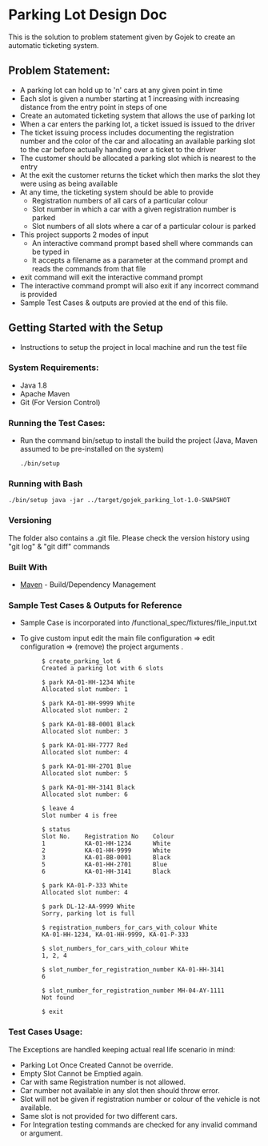 # Parking Lot Design Doc

This is the solution to problem statement given by Gojek to create an automatic ticketing system.

## Problem Statement:


- A parking lot can hold up to 'n' cars at any given point in time
- Each slot is given a number starting at 1 increasing with increasing distance from the entry point in steps of one
- Create an automated ticketing system that allows the use of parking lot
- When a car enters the parking lot, a ticket issued is issued to the driver
- The ticket issuing process includes documenting the registration number and the color of the car and allocating an available parking slot to the car before actually handing over a ticket to the driver
- The customer should be allocated a parking slot which is nearest to the entry
- At the exit the customer returns the ticket which then marks the slot they were using as being available
- At any time, the  ticketing system should be able to provide
	- Registration numbers of all cars of a particular colour
	- Slot number in which a car with a given registration number is parked
	- Slot numbers of all slots where a car of a particular colour is parked
- This project supports 2 modes of input
	- An interactive command prompt based shell where commands can be typed in
	- It accepts a filename as a parameter at the command prompt and reads the commands from that file
- exit command will exit the interactive command prompt
- The interactive command prompt will also exit if any incorrect command is provided
- Sample Test Cases & outputs are provied at the end of this file.

## Getting Started with the Setup

- Instructions to setup the project in local machine and run the test file

### System Requirements:
- Java 1.8
- Apache Maven 
- Git (For Version Control)

### Running the Test Cases:
- Run the command bin/setup to install the build the project (Java, Maven assumed to be pre-installed on the system)
   ````
   ./bin/setup
   ````
### Running with Bash
````
./bin/setup java -jar ../target/gojek_parking_lot-1.0-SNAPSHOT
````
### Versioning
   
 The folder also contains a .git file. Please check the version history using "git log" & "git diff" commands

   
### Built With

- [Maven](https://maven.apache.org/) - Build/Dependency Management


### Sample Test Cases & Outputs for Reference
- Sample Case is incorporated into /functional_spec/fixtures/file_input.txt 
- To give custom input edit the main file configuration => edit configuration => (remove) the project arguments .

			$ create_parking_lot 6
			Created a parking lot with 6 slots

			$ park KA-01-HH-1234 White
			Allocated slot number: 1

			$ park KA-01-HH-9999 White
			Allocated slot number: 2

			$ park KA-01-BB-0001 Black
			Allocated slot number: 3

			$ park KA-01-HH-7777 Red
			Allocated slot number: 4

			$ park KA-01-HH-2701 Blue
			Allocated slot number: 5

			$ park KA-01-HH-3141 Black
			Allocated slot number: 6

			$ leave 4
			Slot number 4 is free

			$ status
			Slot No.    Registration No    Colour
			1           KA-01-HH-1234      White
			2           KA-01-HH-9999      White
			3           KA-01-BB-0001      Black
			5           KA-01-HH-2701      Blue
			6           KA-01-HH-3141      Black

			$ park KA-01-P-333 White
			Allocated slot number: 4

			$ park DL-12-AA-9999 White
			Sorry, parking lot is full

			$ registration_numbers_for_cars_with_colour White
			KA-01-HH-1234, KA-01-HH-9999, KA-01-P-333

			$ slot_numbers_for_cars_with_colour White
			1, 2, 4

			$ slot_number_for_registration_number KA-01-HH-3141
			6

			$ slot_number_for_registration_number MH-04-AY-1111
			Not found

			$ exit
			
### Test Cases Usage:
 The Exceptions are handled keeping actual real life scenario in mind:
 
 - Parking Lot Once Created Cannot be override.
 - Empty Slot Cannot be Emptied again.
 - Car with same Registration number is not allowed.
 - Car number not available in any slot then should throw error.
 - Slot will not be given if registration number or colour of the vehicle is not available.
 - Same slot is not provided for two different cars.
 - For Integration testing commands are checked for any invalid command or argument.
 

